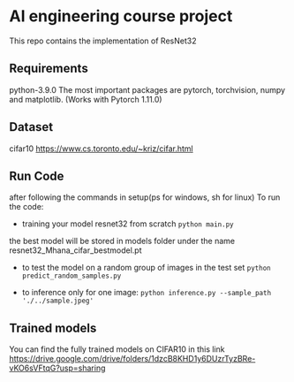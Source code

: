 # AI engineering course project

This repo contains the implementation of ResNet32 

## Requirements
python-3.9.0
The most important packages are pytorch, torchvision, numpy and matplotlib.
(Works with Pytorch 1.11.0)

## Dataset
cifar10
https://www.cs.toronto.edu/~kriz/cifar.html

## Run Code
after following the commands in setup(ps for windows, sh for linux)
To run the code:

- training your model resnet32 from scratch
`python main.py`

the best model will be stored in models folder under the name resnet32_Mhana_cifar_bestmodel.pt

- to test the model on a random group of images in the test set
`python predict_random_samples.py`

- to inference only for one image:
`python inference.py --sample_path './../sample.jpeg'`
 
 ## Trained models
You can find the fully trained models on CIFAR10 in this link
https://drive.google.com/drive/folders/1dzcB8KHD1y6DUzrTyzBRe-vKO6sVFtqG?usp=sharing
